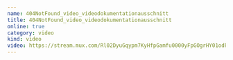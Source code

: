 ```yaml
---
name: 404NotFound_video_videodokumentationausschnitt
title: 404NotFound_video_videodokumentationausschnitt
online: true
category: video
kind: video
video: https://stream.mux.com/Rl02DyuGqypm7KyHfpGamfu0000yFpGOgrHY01odkWYR005A.m3u8
---
```

